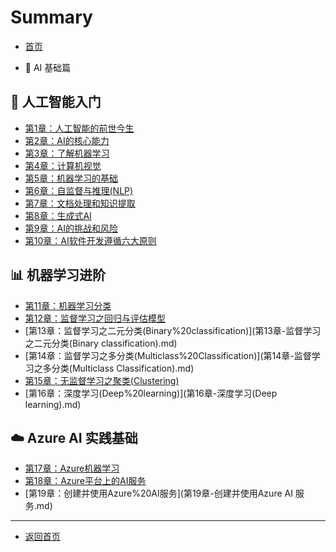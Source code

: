# Summary

- [首页](README.md)

- 📘 AI 基础篇

## 🧠 人工智能入门

* [第1章：人工智能的前世今生](第1章-人工智能的前世今生.md)
* [第2章：AI的核心能力](第2章-AI的核心能力.md)
* [第3章：了解机器学习](第3章-了解机器学习.md)
* [第4章：计算机视觉](第4章-计算机视觉.md)
* [第5章：机器学习的基础](第5章-机器学习的基础.md)
* [第6章：自监督与推理(NLP)](第6章-自监督与推理(NLP).md)
* [第7章：文档处理和知识提取](第7章-文档处理和知识提取.md)
* [第8章：生成式AI](第8章-生成式AI.md)
* [第9章：AI的挑战和风险](第9章-AI的挑战和风险.md)
* [第10章：AI软件开发遵循六大原则](第10章-AI软件开发遵循六大原则.md)

## 📊 机器学习进阶

* [第11章：机器学习分类](第11章-机器学习分类.md)
* [第12章：监督学习之回归与评估模型](第12章-监督学习之回归与评估模型.md)
* [第13章：监督学习之二元分类(Binary%20classification)](第13章-监督学习之二元分类(Binary classification).md)
* [第14章：监督学习之多分类(Multiclass%20Classification)](第14章-监督学习之多分类(Multiclass Classification).md)
* [第15章：无监督学习之聚类(Clustering)](第15章-无监督学习之聚类(Clustering).md)
* [第16章：深度学习(Deep%20learning)](第16章-深度学习(Deep learning).md)

## ☁️ Azure AI 实践基础

* [第17章：Azure机器学习](第17章-Azure机器学习.md)
* [第18章：Azure平台上的AI服务](第18章-Azure平台上的AI服务.md)
* [第19章：创建并使用Azure%20AI服务](第19章-创建并使用Azure AI 服务.md)

---

* [返回首页](../README.md)
